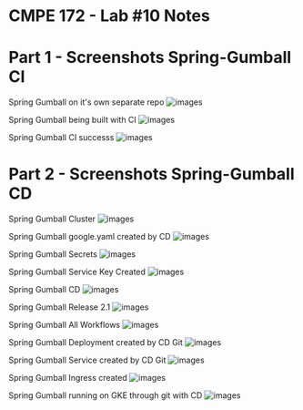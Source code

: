 # CMPE 172 - Lab #10 Notes

# Part 1 - Screenshots Spring-Gumball CI

Spring Gumball on it's own separate repo
![images](https://github.com/victorm648/spring-gumball/blob/main/images/repo.png)

Spring Gumball being built with CI
![images](https://github.com/victorm648/spring-gumball/blob/main/images/ci1.png)

Spring Gumball CI successs
![images](https://github.com/victorm648/spring-gumball/blob/main/images/ci2.png)

# Part 2 - Screenshots Spring-Gumball CD

Spring Gumball Cluster
![images](https://github.com/victorm648/spring-gumball/blob/main/images/clusters.png)

Spring Gumball google.yaml created by CD
![images](https://github.com/victorm648/spring-gumball/blob/main/images/google2.png)

Spring Gumball Secrets
![images](https://github.com/victorm648/spring-gumball/blob/main/images/secrets.png)

Spring Gumball Service Key Created
![images](https://github.com/victorm648/spring-gumball/blob/main/images/servicekey.png)

Spring Gumball CD
![images](https://github.com/victorm648/spring-gumball/blob/main/images/cd.png)

Spring Gumball Release 2.1
![images](https://github.com/victorm648/spring-gumball/blob/main/images/release.png)

Spring Gumball All Workflows
![images](https://github.com/victorm648/spring-gumball/blob/main/images/allworkflows.png)

Spring Gumball Deployment created by CD Git
![images](https://github.com/victorm648/spring-gumball/blob/main/images/deployment.png)

Spring Gumball Service created by CD Git
![images](https://github.com/victorm648/spring-gumball/blob/main/images/service.png)

Spring Gumball Ingress created
![images](https://github.com/victorm648/spring-gumball/blob/main/images/ingress.png)

Spring Gumball running on GKE through git with CD
![images](https://github.com/victorm648/spring-gumball/blob/main/images/gumball.png)

